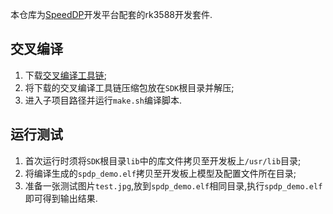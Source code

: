 本仓库为[SpeedDP](https://www.vizvision.com/product-item-40.html)开发平台配套的rk3588开发套件.


## 交叉编译

1. 下载[交叉编译工具链](https://armkeil.blob.core.windows.net/developer/Files/downloads/gnu/12.3.rel1/binrel/arm-gnu-toolchain-12.3.rel1-x86_64-aarch64-none-linux-gnu.tar.xz);
2. 将下载的交叉编译工具链压缩包放在`SDK`根目录并解压;
3. 进入子项目路径并运行`make.sh`编译脚本.

## 运行测试

1. 首次运行时须将`SDK`根目录`lib`中的库文件拷贝至开发板上`/usr/lib`目录;
2. 将编译生成的`spdp_demo.elf`拷贝至开发板上模型及配置文件所在目录;
3. 准备一张测试图片`test.jpg`,放到`spdp_demo.elf`相同目录,执行`spdp_demo.elf`即可得到输出结果.
